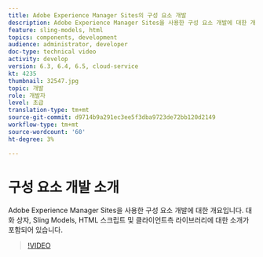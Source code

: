 ```yaml
---
title: Adobe Experience Manager Sites의 구성 요소 개발
description: Adobe Experience Manager Sites을 사용한 구성 요소 개발에 대한 개요입니다. 대화 상자, Sling Models, HTML 스크립트 및 클라이언트측 라이브러리에 대한 소개가 포함되어 있습니다.
feature: sling-models, html
topics: components, development
audience: administrator, developer
doc-type: technical video
activity: develop
version: 6.3, 6.4, 6.5, cloud-service
kt: 4235
thumbnail: 32547.jpg
topic: 개발
role: 개발자
level: 초급
translation-type: tm+mt
source-git-commit: d9714b9a291ec3ee5f3dba9723de72bb120d2149
workflow-type: tm+mt
source-wordcount: '60'
ht-degree: 3%

---
```



# 구성 요소 개발 소개

Adobe Experience Manager Sites을 사용한 구성 요소 개발에 대한 개요입니다. 대화 상자, Sling Models, HTML 스크립트 및 클라이언트측 라이브러리에 대한 소개가 포함되어 있습니다.

>[!VIDEO](https://video.tv.adobe.com/v/32547/?quality=12&learn=on)